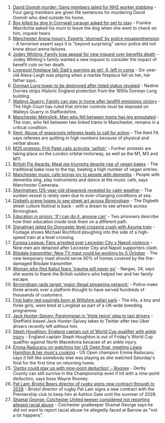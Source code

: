 1. [David Gomoh murder: Gang members jailed for NHS worker stabbing](https://www.bbc.co.uk/news/uk-england-london-58603084?at_medium=RSS&at_campaign=KARANGA) - Four gang members are given life sentences for murdering David Gomoh who died outside his home.
2. [Boy killed by dog in Cornwall caravan asked for pet to stay](https://www.bbc.co.uk/news/uk-england-cornwall-58596384?at_medium=RSS&at_campaign=KARANGA) - Frankie Macritchie asked his mum to leave the dog when she went to check on him, inquest hears
3. [Manchester Arena Inquiry: Experts 'stunned' by police misapprehension](https://www.bbc.co.uk/news/uk-england-manchester-58597715?at_medium=RSS&at_campaign=KARANGA) - A terrorism expert says it is "beyond surprising" senior police did not know about arena failures.
4. [Jodey Whiting: Family lose appeal for new inquest over benefits death](https://www.bbc.co.uk/news/uk-england-tees-58596057?at_medium=RSS&at_campaign=KARANGA) - Jodey Whiting's family wanted a new inquest to consider the impact of benefit cuts on her death.
5. [Liverpool fireplace fall: Dad's warning as girl, 6, left in coma](https://www.bbc.co.uk/news/uk-england-merseyside-58575843?at_medium=RSS&at_campaign=KARANGA) - Six-year-old Alexa-Leigh was playing when a marble fireplace fell on her, her father says.
6. [Dorman Long tower to be destroyed after listed status revoked](https://www.bbc.co.uk/news/uk-england-tees-58593615?at_medium=RSS&at_campaign=KARANGA) - Nadine Dorries strips Historic England protection from the 1950s Dorman Long building.
7. [Walleys Quarry: Family can stay in home after landfill emissions victory](https://www.bbc.co.uk/news/uk-england-birmingham-58597698?at_medium=RSS&at_campaign=KARANGA) - The High Court has ruled that stricter controls must be imposed on Walleys Quarry in Staffordshire.
8. [Manchester Metrolink: Man who fell between trams has leg amputated](https://www.bbc.co.uk/news/uk-england-manchester-58588150?at_medium=RSS&at_campaign=KARANGA) - The man, who fell between two linked trams in Manchester, remains in a critical condition.
9. [Kent: Abuse of grassroots referees leads to call for action](https://www.bbc.co.uk/news/uk-england-kent-58597278?at_medium=RSS&at_campaign=KARANGA) - The Kent FA says referees are quitting in high numbers because of physical and verbal abuse.
10. [M25 protests: Priti Patel calls activists 'selfish'](https://www.bbc.co.uk/news/uk-england-beds-bucks-herts-58594651?at_medium=RSS&at_campaign=KARANGA) - Further protests are taking place on the London orbital motorway, as well as the M1, M3 and M11.
11. [British Pie Awards: Meat pie triumphs despite rise of vegan bakes](https://www.bbc.co.uk/news/uk-england-leicestershire-58596733?at_medium=RSS&at_campaign=KARANGA) - The traditional bake rose to the top, beating a high number of vegan entries.
12. [Manchester music cafe brings joy to people with dementia](https://www.bbc.co.uk/news/uk-england-manchester-58595926?at_medium=RSS&at_campaign=KARANGA) - People with dementia sing, play instruments and dance at the music cafe, says Manchester Camerata.
13. [Sheringham 125-year-old shipwreck revealed by calm weather](https://www.bbc.co.uk/news/uk-england-norfolk-58599802?at_medium=RSS&at_campaign=KARANGA) - The sunken vessel is rarely seen due to ever-changing conditions at sea.
14. [Digbeth scene hopes to see street art across Birmingham](https://www.bbc.co.uk/news/uk-england-birmingham-58584194?at_medium=RSS&at_campaign=KARANGA) - The Digbeth street culture festival is back - with a dream to see artwork across Birmingham.
15. [Education in prison: 'If I can do it, anyone can’](https://www.bbc.co.uk/news/education-58589519?at_medium=RSS&at_campaign=KARANGA) - Two prisoners describe how their education inside took them on a different path.
16. [Signalman jailed for Doncaster level crossing crash with Azuma train](https://www.bbc.co.uk/news/uk-england-south-yorkshire-58587307?at_medium=RSS&at_campaign=KARANGA) - Footage shows Michael Rochford ploughing into the side of a high-speed train at a level crossing.
17. [Europa League: Fans arrested over Leicester City v Napoli violence](https://www.bbc.co.uk/news/uk-england-leicestershire-58596996?at_medium=RSS&at_campaign=KARANGA) - Nine men are detained after Leicester City and Napoli supporters clash.
18. [Bilsdale transmitter: New TV mast could be working by 5 October](https://www.bbc.co.uk/news/uk-england-tees-58596064?at_medium=RSS&at_campaign=KARANGA) - The new temporary mast should serve 90% of homes covered by the fire-damaged Bilsdale transmitter.
19. [Woman who fled Kabul fears 'trauma will never go'](https://www.bbc.co.uk/news/uk-england-nottinghamshire-58586014?at_medium=RSS&at_campaign=KARANGA) - Nargas, 24, says she wants to thank the British soldiers who helped her and her family escape.
20. [Birmingham raids target 'major illegal streaming network'](https://www.bbc.co.uk/news/uk-england-birmingham-58598362?at_medium=RSS&at_campaign=KARANGA) - Police make three arrests over a platform thought to have served hundreds of thousands of customers.
21. [First baby red squirrels born at Wiltshire safari park](https://www.bbc.co.uk/news/uk-england-wiltshire-58593450?at_medium=RSS&at_campaign=KARANGA) - The kits, a boy and three girls, were bred at Longleat as part of a UK-wide breeding programme.
22. [Jack Hunter-Spivey: Paralympian in 'think twice' plea to taxi drivers](https://www.bbc.co.uk/news/uk-england-south-yorkshire-58598424?at_medium=RSS&at_campaign=KARANGA) - Sheffield-based Jack Hunter-Spivey takes to Twitter after two Uber drivers recently left without him.
23. [Steph Houghton: England captain out of World Cup qualifier with ankle injury](https://www.bbc.co.uk/sport/football/58599504?at_medium=RSS&at_campaign=KARANGA) - England captain Steph Houghton is out of Friday's World Cup qualifier against North Macedonia because of an ankle injury.
24. [Emma Raducanu on watching her US Open final, meeting Lewis Hamilton & her mum's cooking](https://www.bbc.co.uk/sport/tennis/58593870?at_medium=RSS&at_campaign=KARANGA) - US Open champion Emma Raducanu says it felt like somebody else was playing as she watched Saturday's final for the first time on returning home.
25. ['Derby could stay up with nine-point deduction' - Rooney](https://www.bbc.co.uk/sport/football/58592104?at_medium=RSS&at_campaign=KARANGA) - Derby County can still survive in the Championship even if hit with a nine-point deduction, says boss Wayne Rooney.
26. [Pat Lam: Bristol Bears director of rugby signs new contract through to 2028](https://www.bbc.co.uk/sport/rugby-union/58594432?at_medium=RSS&at_campaign=KARANGA) - Bristol director of rugby Pat Lam signs a new contract with the Premiership club to keep him at Ashton Gate until the summer of 2028.
27. [Shamal George: Colchester United keeper considered not reporting alleged racial abuse](https://www.bbc.co.uk/sport/football/58588062?at_medium=RSS&at_campaign=KARANGA) - Colchester goalkeeper Shamal George says he did not want to report racial abuse he allegedly faced at Barrow as "not a lot happens".
